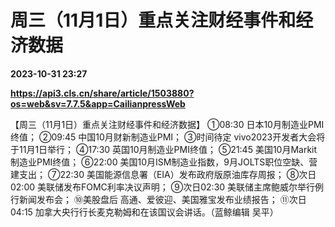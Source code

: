 # 周三（11月1日）重点关注财经事件和经济数据

**2023-10-31 23:27**

**https://api3.cls.cn/share/article/1503880?os=web&sv=7.7.5&app=CailianpressWeb**

【周三（11月1日）重点关注财经事件和经济数据】 ①08:30 日本10月制造业PMI终值； ②09:45 中国10月财新制造业PMI； ③时间待定 vivo2023开发者大会将于11月1日举行； ④17:30 英国10月制造业PMI终值； ⑤21:45 美国10月Markit制造业PMI终值； ⑥22:00 美国10月ISM制造业指数，9月JOLTS职位空缺、营建支出； ⑦22:30 美国能源信息署（EIA）发布政府版原油库存周报； ⑧次日02:00 美联储发布FOMC利率决议声明； ⑨次日02:30 美联储主席鲍威尔举行例行新闻发布会； ⑩美股盘后 高通、爱彼迎、美国雅宝发布业绩报告； ⑪次日04:15 加拿大央行行长麦克勒姆和在该国议会讲话。（蓝鲸编辑 吴平）